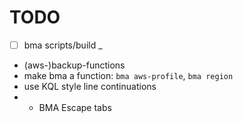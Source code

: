 # TODO

- [ ] bma scripts/build _
- (aws-)backup-functions
- make bma a function: `bma aws-profile`, `bma region`
- use KQL style line continuations
- - BMA Escape tabs

